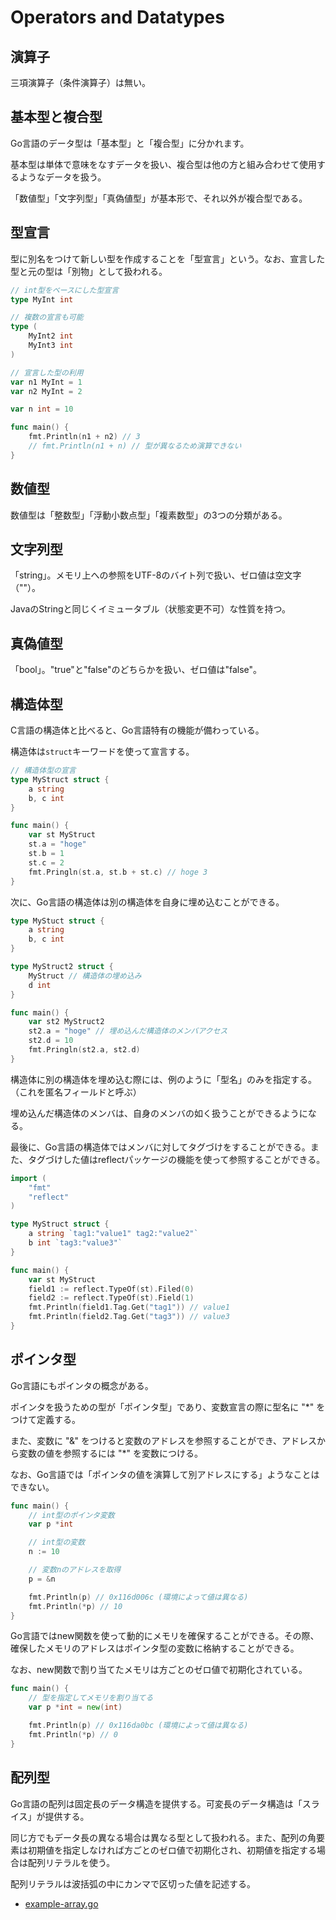 # Operators and Datatypes

## 演算子

三項演算子（条件演算子）は無い。

## 基本型と複合型

Go言語のデータ型は「基本型」と「複合型」に分かれます。

基本型は単体で意味をなすデータを扱い、複合型は他の方と組み合わせて使用するようなデータを扱う。

「数値型」「文字列型」「真偽値型」が基本形で、それ以外が複合型である。

## 型宣言

型に別名をつけて新しい型を作成することを「型宣言」という。なお、宣言した型と元の型は「別物」として扱われる。

```go
// int型をベースにした型宣言
type MyInt int

// 複数の宣言も可能
type (
    MyInt2 int
    MyInt3 int
)

// 宣言した型の利用
var n1 MyInt = 1
var n2 MyInt = 2

var n int = 10

func main() {
    fmt.Println(n1 + n2) // 3
    // fmt.Println(n1 + n) // 型が異なるため演算できない
}
```

## 数値型

数値型は「整数型」「浮動小数点型」「複素数型」の3つの分類がある。

## 文字列型

「string」。メモリ上への参照をUTF-8のバイト列で扱い、ゼロ値は空文字（""）。

JavaのStringと同じくイミュータブル（状態変更不可）な性質を持つ。

## 真偽値型

「bool」。"true"と"false"のどちらかを扱い、ゼロ値は"false"。

## 構造体型

C言語の構造体と比べると、Go言語特有の機能が備わっている。

構造体は`struct`キーワードを使って宣言する。

```go
// 構造体型の宣言
type MyStruct struct {
    a string
    b, c int
}

func main() {
    var st MyStruct
    st.a = "hoge"
    st.b = 1
    st.c = 2
    fmt.Pringln(st.a, st.b + st.c) // hoge 3
}
```

次に、Go言語の構造体は別の構造体を自身に埋め込むことができる。

```go
type MyStuct struct {
    a string
    b, c int
}

type MyStruct2 struct {
    MyStruct // 構造体の埋め込み
    d int
}

func main() {
    var st2 MyStruct2
    st2.a = "hoge" // 埋め込んだ構造体のメンバアクセス
    st2.d = 10
    fmt.Pringln(st2.a, st2.d)
}
```

構造体に別の構造体を埋め込む際には、例のように「型名」のみを指定する。（これを匿名フィールドと呼ぶ）

埋め込んだ構造体のメンバは、自身のメンバの如く扱うことができるようになる。

最後に、Go言語の構造体ではメンバに対してタグづけをすることができる。また、タグづけした値はreflectパッケージの機能を使って参照することができる。

```go
import (
    "fmt"
    "reflect"
)

type MyStruct struct {
    a string `tag1:"value1" tag2:"value2"`
    b int `tag3:"value3"`
}

func main() {
    var st MyStruct
    field1 := reflect.TypeOf(st).Filed(0)
    field2 := reflect.TypeOf(st).Field(1)
    fmt.Println(field1.Tag.Get("tag1")) // value1
    fmt.Println(field2.Tag.Get("tag3")) // value3
}
```

## ポインタ型

Go言語にもポインタの概念がある。

ポインタを扱うための型が「ポインタ型」であり、変数宣言の際に型名に "*" をつけて定義する。

また、変数に "&" をつけると変数のアドレスを参照することができ、アドレスから変数の値を参照するには "*" を変数につける。

なお、Go言語では「ポインタの値を演算して別アドレスにする」ようなことはできない。

```go
func main() {
    // int型のポインタ変数
    var p *int

    // int型の変数
    n := 10

    // 変数nのアドレスを取得
    p = &n

    fmt.Println(p) // 0x116d006c (環境によって値は異なる)
    fmt.Println(*p) // 10
}
```

Go言語ではnew関数を使って動的にメモリを確保することができる。その際、確保したメモリのアドレスはポインタ型の変数に格納することができる。

なお、new関数で割り当てたメモリは方ごとのゼロ値で初期化されている。

```go
func main() {
    // 型を指定してメモリを割り当てる
    var p *int = new(int)

    fmt.Println(p) // 0x116da0bc (環境によって値は異なる)
    fmt.Println(*p) // 0
}
```

## 配列型

Go言語の配列は固定長のデータ構造を提供する。可変長のデータ構造は「スライス」が提供する。

同じ方でもデータ長の異なる場合は異なる型として扱われる。また、配列の角要素は初期値を指定しなければ方ごとのゼロ値で初期化され、初期値を指定する場合は配列リテラルを使う。

配列リテラルは波括弧の中にカンマで区切った値を記述する。

- [example-array.go](./example-array.go)
